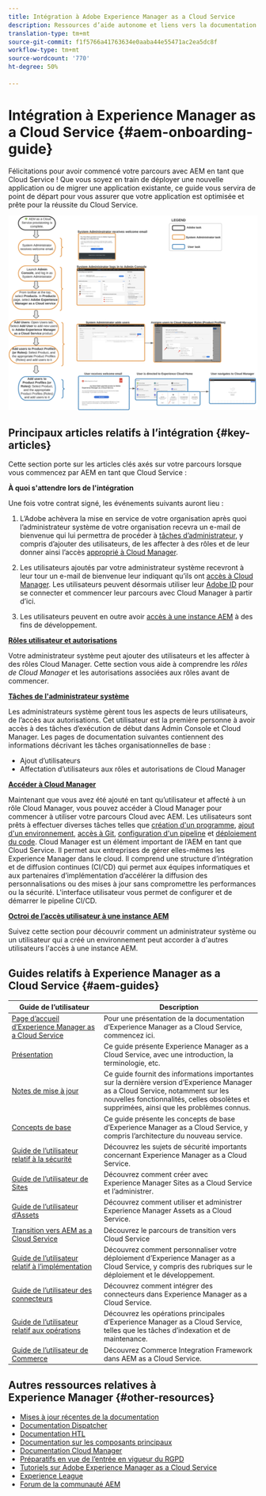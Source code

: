 ```yaml
---
title: Intégration à Adobe Experience Manager as a Cloud Service
description: Ressources d’aide autonome et liens vers la documentation concernant l’intégration à Adobe Experience Manager as a Cloud Service
translation-type: tm+mt
source-git-commit: f1f5766a41763634e0aaba44e55471ac2ea5dc8f
workflow-type: tm+mt
source-wordcount: '770'
ht-degree: 50%

---
```



# Intégration à Experience Manager as a Cloud Service {#aem-onboarding-guide}

Félicitations pour avoir commencé votre parcours avec AEM en tant que Cloud Service ! Que vous soyez en train de déployer une nouvelle application ou de migrer une application existante, ce guide vous servira de point de départ pour vous assurer que votre application est optimisée et prête pour la réussite du Cloud Service.

![](/help/onboarding/getting-access-to-aem-in-cloud/assets/customer-journey.png)

## Principaux articles relatifs à l’intégration {#key-articles}

Cette section porte sur les articles clés axés sur votre parcours lorsque vous commencez par AEM en tant que Cloud Service :

**À quoi s&#39;attendre lors de l&#39;intégration**

Une fois votre contrat signé, les événements suivants auront lieu :

1. L’Adobe achèvera la mise en service de votre organisation après quoi l’administrateur système de votre organisation recevra un e-mail de bienvenue qui lui permettra de procéder à [tâches d’administrateur](/help/onboarding/what-is-required/add-users-assign-cm-roles.md), y compris d’ajouter des utilisateurs, de les affecter à des rôles et de leur donner ainsi l’accès [approprié à Cloud Manager](/help/onboarding/what-is-required/navigate-to-cloud-manager.md).

1. Les utilisateurs ajoutés par votre administrateur système recevront à leur tour un e-mail de bienvenue leur indiquant qu’ils ont [accès à Cloud Manager](/help/onboarding/what-is-required/navigate-to-cloud-manager.md). Les utilisateurs peuvent désormais utiliser leur [Adobe ID](/help/onboarding/what-is-required/get-your-adobe-id.md) pour se connecter et commencer leur parcours avec Cloud Manager à partir d’ici.


1. Les utilisateurs peuvent en outre avoir [accès à une instance AEM](/help/onboarding/what-is-required/accessing-aem-instance.md) à des fins de développement.

**[Rôles utilisateur et autorisations](/help/onboarding/what-is-required/user-roles-permissions.md)**

Votre administrateur système peut ajouter des utilisateurs et les affecter à des rôles Cloud Manager. Cette section vous aide à comprendre les *rôles de Cloud Manager* et les autorisations associées aux rôles avant de commencer.

**[Tâches de l&#39;administrateur système](/help/onboarding/what-is-required/add-users-assign-cm-roles.md)**

Les administrateurs système gèrent tous les aspects de leurs utilisateurs, de l’accès aux autorisations. Cet utilisateur est la première personne à avoir accès à des tâches d’exécution de début dans Admin Console et Cloud Manager.
Les pages de documentation suivantes contiennent des informations décrivant les tâches organisationnelles de base :

* Ajout d’utilisateurs
* Affectation d’utilisateurs aux rôles et autorisations de Cloud Manager

**[Accéder à Cloud Manager](/help/onboarding/what-is-required/navigate-to-cloud-manager.md)**

Maintenant que vous avez été ajouté en tant qu’utilisateur et affecté à un rôle Cloud Manager, vous pouvez accéder à Cloud Manager pour commencer à utiliser votre parcours Cloud avec AEM. Les utilisateurs sont prêts à effectuer diverses tâches telles que [création d&#39;un programme](/help/onboarding/getting-access-to-aem-in-cloud/understand-program-types.md), [ajout d&#39;un environnement](/help/implementing/cloud-manager/manage-environments.md), [accès à Git](/help/implementing/cloud-manager/accessing-git.md), [configuration d&#39;un pipeline](/help/implementing/cloud-manager/configure-pipeline.md) et [déploiement du code](/help/implementing/cloud-manager/deploy-code.md).
Cloud Manager est un élément important de l’AEM en tant que Cloud Service. Il permet aux entreprises de gérer elles-mêmes les Experience Manager dans le cloud. Il comprend une structure d’intégration et de diffusion continues (CI/CD) qui permet aux équipes informatiques et aux partenaires d’implémentation d’accélérer la diffusion des personnalisations ou des mises à jour sans compromettre les performances ou la sécurité. L&#39;interface utilisateur vous permet de configurer et de démarrer le pipeline CI/CD.

**[Octroi de l’accès utilisateur à une instance AEM](/help/onboarding/what-is-required/accessing-aem-instance.md)**

Suivez cette section pour découvrir comment un administrateur système ou un utilisateur qui a créé un environnement peut accorder à d&#39;autres utilisateurs l&#39;accès à une instance AEM.

## Guides relatifs à Experience Manager as a Cloud Service {#aem-guides}

| Guide de l’utilisateur | Description |
|---|---|
| [Page d’accueil d’Experience Manager as a Cloud Service](/help/landing/home.md) | Pour une présentation de la documentation d’Experience Manager as a Cloud Service, commencez ici. |
| [Présentation](/help/overview/home.md) | Ce guide présente Experience Manager as a Cloud Service, avec une introduction, la terminologie, etc. |
| [Notes de mise à jour](/help/release-notes/home.md) | Ce guide fournit des informations importantes sur la dernière version d’Experience Manager as a Cloud Service, notamment sur les nouvelles fonctionnalités, celles obsolètes et supprimées, ainsi que les problèmes connus. |
| [Concepts de base](/help/core-concepts/home.md) | Ce guide présente les concepts de base d’Experience Manager as a Cloud Service, y compris l’architecture du nouveau service. |
| [Guide de l’utilisateur relatif à la sécurité](/help/security/home.md) | Découvrez les sujets de sécurité importants concernant Experience Manager as a Cloud Service. |
| [Guide de l’utilisateur de Sites](/help/sites-cloud/home.md) | Découvrez comment créer avec Experience Manager Sites as a Cloud Service et l’administrer. |
| [Guide de l’utilisateur d’Assets](/help/assets/home.md) | Découvrez comment utiliser et administrer Experience Manager Assets as a Cloud Service. |
| [Transition vers AEM as a Cloud Service](/help/move-to-cloud-service/home.md) | Découvrez le parcours de transition vers Cloud Service |
| [Guide de l’utilisateur relatif à l’implémentation](/help/implementing/home.md) | Découvrez comment personnaliser votre déploiement d’Experience Manager as a Cloud Service, y compris des rubriques sur le déploiement et le développement. |
| [Guide de l’utilisateur des connecteurs](/help/connectors/home.md) | Découvrez comment intégrer des connecteurs dans Experience Manager as a Cloud Service. |
| [Guide de l’utilisateur relatif aux opérations](/help/operations/home.md) | Découvrez les opérations principales d’Experience Manager as a Cloud Service, telles que les tâches d’indexation et de maintenance. |
| [Guide de l’utilisateur de Commerce](/help/commerce-cloud/home.md) | Découvrez Commerce Integration Framework dans AEM as a Cloud Service. |

## Autres ressources relatives à Experience Manager {#other-resources}

* [Mises à jour récentes de la documentation](https://helpx.adobe.com/fr/experience-manager/documentation-updates.html#AEMasaCloudService)
* [Documentation Dispatcher](/help/implementing/dispatcher/overview.md)
* [Documentation HTL](https://docs.adobe.com/content/help/fr-FR/experience-manager-htl/using/overview.html)
* [Documentation sur les composants principaux](https://docs.adobe.com/content/help/fr-FR/experience-manager-core-components/using/introduction.html)
* [Documentation Cloud Manager](https://docs.adobe.com/content/help/fr-FR/experience-manager-cloud-service/onboarding/getting-access/cloud-service-programs/first-time-login.html)
* [Préparatifs en vue de l’entrée en vigueur du RGPD](/help/onboarding/data-privacy-and-protection-readiness/aem-readiness.md)
* [Tutoriels sur Adobe Experience Manager as a Cloud Service](https://docs.adobe.com/content/help/fr-FR/experience-manager-learn/cloud-service/overview.html)
* [Experience League](https://guided.adobe.com/?promoid=K42KVXHD&amp;mv=other#solutions/experience-manager)
* [Forum de la communauté AEM](https://forums.adobe.com/community/experience-cloud/marketing-cloud/experience-manager)